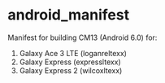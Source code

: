 # android_manifest
Manifest for building CM13 (Android 6.0) for:
1. Galaxy Ace 3 LTE (loganreltexx)
2. Galaxy Express (expressltexx)
3. Galaxy Express 2 (wilcoxltexx)
